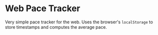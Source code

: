 # Web Pace Tracker

Very simple pace tracker for the web. Uses the browser's `localStorage` to store timestamps and computes the average pace.